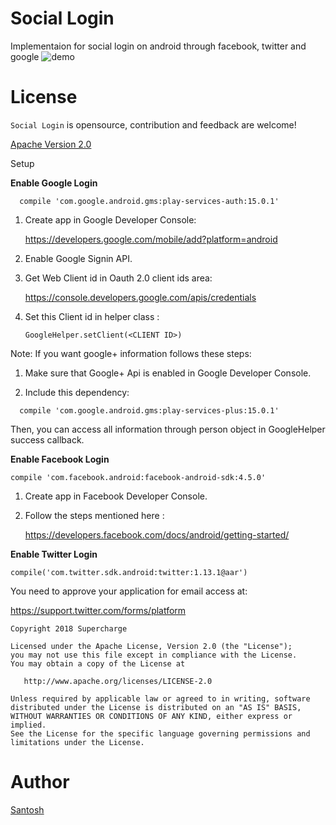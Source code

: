 # Social Login
Implementaion for social login on android through facebook, twitter and google
![demo](https://i.imgsafe.org/bf/bffa688c7c.png)

# License

`Social Login` is opensource, contribution and feedback are welcome!

[Apache Version 2.0](http://www.apache.org/licenses/LICENSE-2.0.html)

Setup

**Enable Google Login**
```
  compile 'com.google.android.gms:play-services-auth:15.0.1'
```

1. Create app in Google Developer Console:

    https://developers.google.com/mobile/add?platform=android

2. Enable Google Signin API.

3. Get Web Client id in Oauth 2.0 client ids area:

    https://console.developers.google.com/apis/credentials

4. Set this Client id in helper class :

    ```
    GoogleHelper.setClient(<CLIENT ID>)
    ```

Note: If you want google+ information follows these steps:

  1. Make sure that Google+ Api is enabled in Google Developer Console.

  2. Include this dependency:

```
  compile 'com.google.android.gms:play-services-plus:15.0.1'
```

 Then, you can access all information through person object in GoogleHelper success callback.

**Enable Facebook Login**
```
compile 'com.facebook.android:facebook-android-sdk:4.5.0'
```

1. Create app in Facebook Developer Console.

2. Follow the steps mentioned here :

   https://developers.facebook.com/docs/android/getting-started/


**Enable Twitter Login**
```
compile('com.twitter.sdk.android:twitter:1.13.1@aar')
```

You need to approve your application for email access at:

   https://support.twitter.com/forms/platform

```
Copyright 2018 Supercharge

Licensed under the Apache License, Version 2.0 (the "License");
you may not use this file except in compliance with the License.
You may obtain a copy of the License at

   http://www.apache.org/licenses/LICENSE-2.0

Unless required by applicable law or agreed to in writing, software
distributed under the License is distributed on an "AS IS" BASIS,
WITHOUT WARRANTIES OR CONDITIONS OF ANY KIND, either express or implied.
See the License for the specific language governing permissions and
limitations under the License.
```
# Author

[Santosh](https://github.com/santoshhiremani)   
